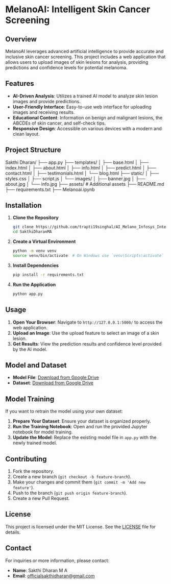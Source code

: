 # MelanoAI: Intelligent Skin Cancer Screening

## Overview
MelanoAI leverages advanced artificial intelligence to provide accurate and inclusive skin cancer screening. This project includes a web application that allows users to upload images of skin lesions for analysis, providing predictions and confidence levels for potential melanoma.

## Features
- **AI-Driven Analysis**: Utilizes a trained AI model to analyze skin lesion images and provide predictions.
- **User-Friendly Interface**: Easy-to-use web interface for uploading images and receiving results.
- **Educational Content**: Information on benign and malignant lesions, the ABCDEs of skin cancer, and self-check tips.
- **Responsive Design**: Accessible on various devices with a modern and clean layout.

## Project Structure
Sakthi Dharan/ 
├── app.py
├── templates/ 
│ ├── base.html
│ ├── index.html
│ ├── about.html
│ ├── info.html
│ ├── predict.html
│ ├── contact.html
│ ├── testimonials.html
│ └── blog.html
├── static/
│ ├── styles.css
│ ├── script.js
│ └── images/ 
│ ├── banner.jpg
│ ├── about.jpg
│ └── info.jpg
├── assets/ # Additional assets 
├── README.md 
├── requirements.txt 
├── Melanoai.ipynb



## Installation
1. **Clone the Repository**
    ```sh
    git clone https://github.com/trapti19singhal/AI_Melano_Infosys_Internship_Oct2024
    cd SakthiDharanMA
    ```

2. **Create a Virtual Environment**
    ```sh
    python -m venv venv
    source venv/bin/activate  # On Windows use `venv\Scripts\activate`
    ```

3. **Install Dependencies**
    ```sh
    pip install -r requirements.txt
    ```

4. **Run the Application**
    ```sh
    python app.py
    ```

## Usage
1. **Open Your Browser**: Navigate to `http://127.0.0.1:5000/` to access the web application.
2. **Upload an Image**: Use the upload feature to select an image of a skin lesion.
3. **Get Results**: View the prediction results and confidence level provided by the AI model.

## Model and Dataset
- **Model File**: [Download from Google Drive](https://drive.google.com/file/d/15tFK7iZ6Y7ofo5hsf_71h_UoCJpYZdZg/view?usp=drive_link)
- **Dataset**: [Download from Google Drive](https://drive.google.com/file/d/19urOeOXmY-0yQnDcc29Sv871NsdHW9Pg/view?usp=drive_link)

## Model Training
If you want to retrain the model using your own dataset:
1. **Prepare Your Dataset**: Ensure your dataset is organized properly.
2. **Run the Training Notebook**: Open and run the provided Jupyter notebook for model training.
3. **Update the Model**: Replace the existing model file in `app.py` with the newly trained model.

## Contributing
1. Fork the repository.
2. Create a new branch (`git checkout -b feature-branch`).
3. Make your changes and commit them (`git commit -m 'Add new feature'`).
4. Push to the branch (`git push origin feature-branch`).
5. Create a new Pull Request.

## License
This project is licensed under the MIT License. See the [LICENSE](LICENSE) file for details.

## Contact
For inquiries or more information, please contact:
- **Name**: Sakthi Dharan M A 
- **Email**: officialsakthidharan@gmail.com
